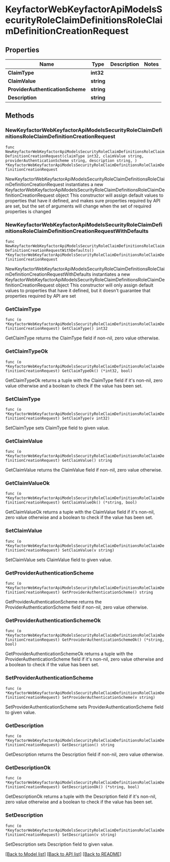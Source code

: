 # KeyfactorWebKeyfactorApiModelsSecurityRoleClaimDefinitionsRoleClaimDefinitionCreationRequest

## Properties

Name | Type | Description | Notes
------------ | ------------- | ------------- | -------------
**ClaimType** | **int32** |  | 
**ClaimValue** | **string** |  | 
**ProviderAuthenticationScheme** | **string** |  | 
**Description** | **string** |  | 

## Methods

### NewKeyfactorWebKeyfactorApiModelsSecurityRoleClaimDefinitionsRoleClaimDefinitionCreationRequest

`func NewKeyfactorWebKeyfactorApiModelsSecurityRoleClaimDefinitionsRoleClaimDefinitionCreationRequest(claimType int32, claimValue string, providerAuthenticationScheme string, description string, ) *KeyfactorWebKeyfactorApiModelsSecurityRoleClaimDefinitionsRoleClaimDefinitionCreationRequest`

NewKeyfactorWebKeyfactorApiModelsSecurityRoleClaimDefinitionsRoleClaimDefinitionCreationRequest instantiates a new KeyfactorWebKeyfactorApiModelsSecurityRoleClaimDefinitionsRoleClaimDefinitionCreationRequest object
This constructor will assign default values to properties that have it defined,
and makes sure properties required by API are set, but the set of arguments
will change when the set of required properties is changed

### NewKeyfactorWebKeyfactorApiModelsSecurityRoleClaimDefinitionsRoleClaimDefinitionCreationRequestWithDefaults

`func NewKeyfactorWebKeyfactorApiModelsSecurityRoleClaimDefinitionsRoleClaimDefinitionCreationRequestWithDefaults() *KeyfactorWebKeyfactorApiModelsSecurityRoleClaimDefinitionsRoleClaimDefinitionCreationRequest`

NewKeyfactorWebKeyfactorApiModelsSecurityRoleClaimDefinitionsRoleClaimDefinitionCreationRequestWithDefaults instantiates a new KeyfactorWebKeyfactorApiModelsSecurityRoleClaimDefinitionsRoleClaimDefinitionCreationRequest object
This constructor will only assign default values to properties that have it defined,
but it doesn't guarantee that properties required by API are set

### GetClaimType

`func (o *KeyfactorWebKeyfactorApiModelsSecurityRoleClaimDefinitionsRoleClaimDefinitionCreationRequest) GetClaimType() int32`

GetClaimType returns the ClaimType field if non-nil, zero value otherwise.

### GetClaimTypeOk

`func (o *KeyfactorWebKeyfactorApiModelsSecurityRoleClaimDefinitionsRoleClaimDefinitionCreationRequest) GetClaimTypeOk() (*int32, bool)`

GetClaimTypeOk returns a tuple with the ClaimType field if it's non-nil, zero value otherwise
and a boolean to check if the value has been set.

### SetClaimType

`func (o *KeyfactorWebKeyfactorApiModelsSecurityRoleClaimDefinitionsRoleClaimDefinitionCreationRequest) SetClaimType(v int32)`

SetClaimType sets ClaimType field to given value.


### GetClaimValue

`func (o *KeyfactorWebKeyfactorApiModelsSecurityRoleClaimDefinitionsRoleClaimDefinitionCreationRequest) GetClaimValue() string`

GetClaimValue returns the ClaimValue field if non-nil, zero value otherwise.

### GetClaimValueOk

`func (o *KeyfactorWebKeyfactorApiModelsSecurityRoleClaimDefinitionsRoleClaimDefinitionCreationRequest) GetClaimValueOk() (*string, bool)`

GetClaimValueOk returns a tuple with the ClaimValue field if it's non-nil, zero value otherwise
and a boolean to check if the value has been set.

### SetClaimValue

`func (o *KeyfactorWebKeyfactorApiModelsSecurityRoleClaimDefinitionsRoleClaimDefinitionCreationRequest) SetClaimValue(v string)`

SetClaimValue sets ClaimValue field to given value.


### GetProviderAuthenticationScheme

`func (o *KeyfactorWebKeyfactorApiModelsSecurityRoleClaimDefinitionsRoleClaimDefinitionCreationRequest) GetProviderAuthenticationScheme() string`

GetProviderAuthenticationScheme returns the ProviderAuthenticationScheme field if non-nil, zero value otherwise.

### GetProviderAuthenticationSchemeOk

`func (o *KeyfactorWebKeyfactorApiModelsSecurityRoleClaimDefinitionsRoleClaimDefinitionCreationRequest) GetProviderAuthenticationSchemeOk() (*string, bool)`

GetProviderAuthenticationSchemeOk returns a tuple with the ProviderAuthenticationScheme field if it's non-nil, zero value otherwise
and a boolean to check if the value has been set.

### SetProviderAuthenticationScheme

`func (o *KeyfactorWebKeyfactorApiModelsSecurityRoleClaimDefinitionsRoleClaimDefinitionCreationRequest) SetProviderAuthenticationScheme(v string)`

SetProviderAuthenticationScheme sets ProviderAuthenticationScheme field to given value.


### GetDescription

`func (o *KeyfactorWebKeyfactorApiModelsSecurityRoleClaimDefinitionsRoleClaimDefinitionCreationRequest) GetDescription() string`

GetDescription returns the Description field if non-nil, zero value otherwise.

### GetDescriptionOk

`func (o *KeyfactorWebKeyfactorApiModelsSecurityRoleClaimDefinitionsRoleClaimDefinitionCreationRequest) GetDescriptionOk() (*string, bool)`

GetDescriptionOk returns a tuple with the Description field if it's non-nil, zero value otherwise
and a boolean to check if the value has been set.

### SetDescription

`func (o *KeyfactorWebKeyfactorApiModelsSecurityRoleClaimDefinitionsRoleClaimDefinitionCreationRequest) SetDescription(v string)`

SetDescription sets Description field to given value.



[[Back to Model list]](../README.md#documentation-for-models) [[Back to API list]](../README.md#documentation-for-api-endpoints) [[Back to README]](../README.md)


